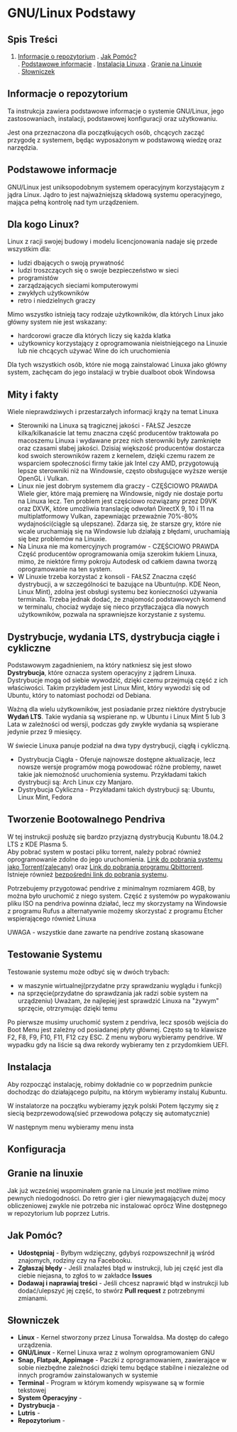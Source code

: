 # GNU/Linux Podstawy

## Spis Treści
1. [Informacje o repozytorium](#informacje-o-repozytorium)
. [Jak Pomóc?](#jak-pomóc)  
. [Podstawowe informacje](#podstawowe-informacje)
. [Instalacja Linuxa](#instalacja-linuxa)
. [Granie na Linuxie](#granie-na-linuxie)  
. [Słowniczek](#słowniczek)  

## Informacje o repozytorium
Ta instrukcja zawiera podstawowe informacje o systemie GNU/Linux, jego zastosowaniach, instalacji, podstawowej konfiguracji oraz użytkowaniu.

Jest ona przeznaczona dla początkujących osób, chcących zacząć przygodę z systemem, będąc wyposażonym w podstawową wiedzę oraz narzędzia.

## Podstawowe informacje
GNU/Linux jest uniksopodobnym systemem operacyjnym korzystającym z jądra Linux. Jądro to jest najważniejszą składową systemu operacyjnego, mająca pełną kontrolę nad tym urządzeniem.

## Dla kogo Linux?

Linux z racji swojej budowy i modelu licencjonowania nadaje się przede wszystkim dla:
* ludzi dbających o swoją prywatność
* ludzi troszczących się o swoje bezpieczeństwo w sieci
* programistów
* zarządzających sieciami komputerowymi
* zwykłych użytkowników
* retro i niedzielnych graczy

Mimo wszystko istnieją tacy rodzaje użytkowników, dla których Linux jako główny system nie jest wskazany:
* hardcorowi gracze dla których liczy się każda klatka
* użytkownicy korzystający z oprogramowania nieistniejącego na Linuxie lub nie chcących używać Wine do ich uruchomienia

Dla tych wszystkich osób, które nie mogą zainstalować Linuxa jako główny system, zachęcam do jego instalacji w trybie dualboot obok Windowsa

## Mity i fakty
Wiele nieprawdziwych i przestarzałych informacji krąży na temat Linuxa

* Sterowniki na Linuxa są tragicznej jakości - FAŁSZ
Jeszcze kilka/kilkanaście lat temu znaczna część producentów traktowała po macoszemu Linuxa i wydawane przez nich sterowniki były zamknięte oraz czasami słabej jakości. Dzisiaj większość producentów dostarcza kod swoich sterowników razem z kernelem, dzięki czemu razem ze wsparciem społeczności firmy takie jak Intel czy AMD, przygotowują lepsze sterowniki niż na Windowsie, często obsługujące wyższe wersje OpenGL i Vulkan.
* Linux nie jest dobrym systemem dla graczy - CZĘŚCIOWO PRAWDA
Wiele gier, które mają premierę na Windowsie, nigdy nie dostaje portu na Linuxa lecz. Ten problem jest częściowo rozwiązany przez D9VK oraz DXVK, które umożliwia translację odwołań DirectX 9, 10 i 11 na multiplatformowy Vulkan, zapewniając przeważnie 70%-80% wydajności(ciągle są ulepszane). Zdarza się, że starsze gry, które nie wcale uruchamiają się na Windowsie lub działają z błędami, uruchamiają się bez problemów na Linuxie.
* Na Linuxa nie ma komercyjnych programów - CZĘŚCIOWO PRAWDA
Część producentów oprogramowania omija szerokim łukiem Linuxa, mimo, że niektóre firmy pokroju Autodesk od całkiem dawna tworzą oprogramowanie na ten system.
* W Linuxie trzeba korzystać z konsoli - FAŁSZ
Znaczna część dystrybucji, a w szczególności te bazujące na Ubuntu(np. KDE Neon, Linux Mint), zdolna jest obsługi systemu bez konieczności używania terminala. Trzeba jednak dodać, że znajomość podstawowych komend w terminalu, chociaż wydaje się nieco przytłaczająca dla nowych użytkowników, pozwala na sprawniejsze korzystanie z systemu.

## Dystrybucje, wydania LTS, dystrybucja ciągłe i cykliczne

Podstawowym zagadnieniem, na który natkniesz się jest słowo __Dystrybucja__, które oznacza system operacyjny z jądrem Linuxa. Dystrybucje mogą od siebie wywodzić, dzięki czemu przejmują część z ich właściwości. Takim przykładem jest Linux Mint, który wywodzi się od Ubuntu, który to natomiast pochodzi  od Debiana.

Ważną dla wielu użytkowników, jest posiadanie przez niektóre dystrybucje __Wydań LTS__. Takie wydania są wspierane np. w Ubuntu i Linux Mint 5 lub 3 Lata w zależności od wersji, podczas gdy zwykłe wydania są wspierane jedynie przez 9 miesięcy.

W świecie Linuxa panuje podział na dwa typy dystrybucji, ciągłą i cykliczną.
* Dystrybucja Ciągła - Oferuje najnowsze dostępne aktualizacje, lecz nowsze wersje programów mogą powodować różne problemy, nawet takie jak niemożność uruchomienia systemu. Przykładami takich dystrybucji są: Arch Linux czy Manjaro.
* Dystrybucja Cykliczna -  Przykładami takich dystrybucji są: Ubuntu, Linux Mint, Fedora





## Tworzenie Bootowalnego Pendriva
W tej instrukcji posłużę się bardzo przyjazną dystrybucją Kubuntu 18.04.2 LTS z KDE Plasma 5.  
Aby pobrać system w postaci pliku torrent, należy pobrać również oprogramowanie zdolne do jego uruchomienia. [Link do pobrania systemu jako Torrent(zalecany)](http://cdimage.ubuntu.com/kubuntu/releases/18.04/release/kubuntu-18.04.2-desktop-amd64.iso.torrent) oraz [Link do pobrania programu Qbittorrent](https://www.qbittorrent.org/download.php).  
Istnieje również [bezpośredni link do pobrania systemu](http://cdimage.ubuntu.com/kubuntu/releases/18.04/release/kubuntu-18.04.2-desktop-amd64.iso).

Potrzebujemy przygotować pendrive z minimalnym rozmiarem 4GB, by można było uruchomić z niego system.
Część z systemów po wypakowaniu pliku ISO na pendriva powinna działać, lecz my skorzystamy na Windowsie z programu Rufus a alternatywnie możemy skorzystać z programu Etcher wspierającego również Linuxa

UWAGA - wszystkie dane zawarte na pendrive zostaną skasowane
## Testowanie Systemu
Testowanie systemu może odbyć się w dwóch trybach:
* w maszynie wirtualnej(przydatne przy sprawdzaniu wyglądu i funkcji)
* na sprzęcie(przydatne do sprawdzania jak radzi sobie system na urządzeniu)
Uważam, że najlepiej jest sprawdzić Linuxa na "żywym" sprzęcie, otrzrymując dzięki temu

Po pierwsze musimy uruchomić system z pendriva, lecz sposób wejścia do Boot Menu jest zależny od posiadanej płyty głównej. Często są to klawisze F2, F8, F9, F10, F11, F12 czy ESC.
Z menu wyboru wybieramy pendrive. W wypadku gdy na liście są dwa rekordy wybieramy ten z przydomkiem UEFI.

## Instalacja
Aby rozpocząć instalację, robimy dokładnie co w poprzednim punkcie dochodząc do działającego pulpitu, na którym wybieramy instaluj Kubuntu.




W instalatorze na początku wybieramy język polski
Potem łączymy się z siecią bezprzewodową(sieć przewodowa połączy się automatycznie)

W następnym menu wybieramy menu insta
## Konfiguracja


## Granie na linuxie
Jak już wcześniej wspominałem granie na Linuxie jest możliwe mimo pewnych niedogodności.
Do retro gier i gier niewymagających dużej mocy obliczeniowej zwykle nie potrzeba nic instalować oprócz Wine dostępnego w repozytorium lub poprzez Lutris.


## Jak Pomóc?
* __Udostępniaj__ - Byłbym wdzięczny, gdybyś rozpowszechnił ją wśród znajomych, rodziny czy na Facebooku.
* __Zgłaszaj błędy__ - Jeśli znalazłeś błąd w instrukcji, lub jej część jest dla ciebie niejasna, to zgłoś to w zakładce __Issues__
* __Dodawaj i naprawiaj treści__ - Jeśli chcesz naprawić błąd w instrukcji lub dodać/ulepszyć jej część, to stwórz __Pull request__ z potrzebnymi zmianami.




## Słowniczek
* __Linux__ - Kernel stworzony przez Linusa Torwaldsa. Ma dostęp do całego urządzenia.
* __GNU/Linux__ - Kernel Linuxa wraz z wolnym oprogramowaniem GNU
* __Snap, Flatpak, Appimage__ - Paczki z oprogramowaniem, zawierające w sobie niezbędne zależności dzięki temu będące stabilne i niezależne od innych programów zainstalowanych w systemie
* __Terminal__ - Program w którym komendy wpisywane są w formie tekstowej
* __System Operacyjny__ -
* __Dystrybucja__ -
* __Lutris__ -
* __Repozytorium__ -
